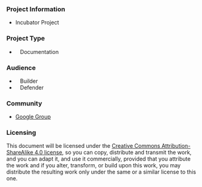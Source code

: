 ### Project Information
* <i class="fas fa-egg" style="color:#233e81;"></i> Incubator Project

### Project Type
* <i class="fas fa-book" style="font-size: 1.2em; color:#233e81;"></i><span style="font-size:1.0em;padding-left:12px;">Documentation</span>

### Audience
* <i class="fas fa-toolbox" style="font-size: 1.2em; color:#233e81;"></i><span style="font-size:1.0em;padding-left:12px;">Builder</span>
* <i class="fas fa-shield-alt" style="font-size: 1.2em; color:#233e81;"></i><span style="font-size:1.0em;padding-left:12px;">Defender</span>

### Community
* [Google Group](https://groups.google.com/a/owasp.org/forum/#!forum/top10-client-side-security-risks)

### Licensing
This document will be licensed under the [Creative Commons Attribution-ShareAlike 4.0 license](https://creativecommons.org/licenses/by-sa/4.0/), so you can copy, distribute and transmit the work, and you can adapt it, and use it commercially, provided that you attribute the work and if you alter, transform, or build upon this work, you may distribute the resulting work only under the same or a similar license to this one.
